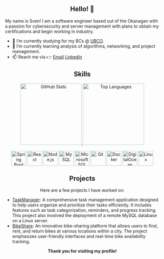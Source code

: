 <div align="center">
  <h2>Hello! 👋</h2>
</div>
<p>My name is Sven! I am a software engineer based out of the Okanagan with a passion for cybersecurity and server management with plans to obtain my certifications and begin working in industry.</p>

<ul>
  <li>🔭 I’m currently studying for my BCs @ <a href="https://ok.ubc.ca/">UBCO</a>.</li>
  <li>🌱 I’m currently learning analysis of algorithms, networking, and project management.</li>
  <li>📫 Reach me via 👉 <a href="mailto:mr-sban@users.noreply.github.com">Email</a> <a href="https://www.linkedin.com/in/svenannist/">LinkedIn</a></li>
</ul>
<div align="center">
<h2>Skills</h2>
</div>
<!---
### Programming Languages
 ![Java](https://img.shields.io/badge/Java-ED8B00?style=for-the-badge&logo=java&logoColor=white) ![JavaScript](https://img.shields.io/badge/JavaScript-F7DF1E?style=for-the-badge&logo=javascript&logoColor=black) ![Python](https://img.shields.io/badge/Python-3776AB?style=for-the-badge&logo=python&logoColor=white)--->
<div align="center">
  <a href="https://github.com/mr-sban">
    <!-- Dark Mode: Catppuccin Mocha -->
    <picture>
      <source srcset="https://github-readme-stats-mr-sbans-projects.vercel.app/api?username=mr-sban&show_icons=true&count_private=true&hide=stars,contribs&show=reviews,prs_merged_percentage&hide_rank=true&include_all_commits=true&bg_color=1e1e2e&text_color=cdd6f4&icon_color=cba6f7&title_color=9550f0" media="(prefers-color-scheme: dark)">
      <!-- Light Mode: Catppuccin Latte -->
      <img src="https://github-readme-stats-mr-sbans-projects.vercel.app/api?username=mr-sban&show_icons=true&count_private=true&hide=stars,contribs&show=reviews,prs_merged_percentage&hide_rank=true&include_all_commits=true&bg_color=eff1f5&text_color=4c4f69&icon_color=8839ef&title_color=9550f0" alt="GitHub Stats" height="200">
    </picture>
  </a>
  <a href="https://github.com/mr-sban">
    <!-- Dark Mode: Catppuccin Mocha -->
    <picture>
      <source srcset="https://github-readme-stats-mr-sbans-projects.vercel.app/api/top-langs/?username=mr-sban&hide=tex&layout=donut&size_weight=0.5&count_weight=0.5&bg_color=1e1e2e&text_color=cdd6f4&icon_color=cba6f7&title_color=9550f0" media="(prefers-color-scheme: dark)">
      <!-- Light Mode: Catppuccin Latte -->
      <img src="https://github-readme-stats-mr-sbans-projects.vercel.app/api/top-langs/?username=mr-sban&hide=tex&layout=donut&size_weight=0.5&count_weight=0.5&bg_color=eff1f5&text_color=4c4f69&icon_color=8839ef&title_color=9550f0" alt="Top Languages" height="200">
    </picture>
  </a>
</div>







<br />

<div align="center">
  <img src="https://cdn.jsdelivr.net/gh/devicons/devicon/icons/spring/spring-original-wordmark.svg" alt="Spring Boot" width="48" height="48" style="vertical-align: middle;"/>
  <img src="https://cdn.jsdelivr.net/gh/devicons/devicon/icons/react/react-original-wordmark.svg" alt="React" width="48" height="48" style="vertical-align: middle;"/>
  <img src="https://cdn.jsdelivr.net/gh/devicons/devicon/icons/nodejs/nodejs-plain-wordmark.svg" alt="Node.js" width="48" height="48" style="vertical-align: middle;"/>
  <img src="https://cdn.jsdelivr.net/gh/devicons/devicon/icons/mysql/mysql-original-wordmark.svg" alt="MySQL" width="48" height="48" style="vertical-align: middle;"/>
  <img src="https://cdn.jsdelivr.net/gh/devicons/devicon/icons/microsoftsqlserver/microsoftsqlserver-plain-wordmark.svg" alt="Microsoft SQL Server" width="48" height="48" style="vertical-align: middle;"/>
  <img src="https://cdn.jsdelivr.net/gh/devicons/devicon/icons/git/git-original-wordmark.svg" alt="Git" width="48" height="48" style="vertical-align: middle;"/>
  <img src="https://cdn.jsdelivr.net/gh/devicons/devicon/icons/docker/docker-original-wordmark.svg" alt="Docker" width="48" height="48" style="vertical-align: middle;"/>
  <img src="https://cdn.jsdelivr.net/gh/devicons/devicon/icons/digitalocean/digitalocean-original.svg" alt="DigitalOcean" width="48" height="48" style="vertical-align: middle;"/>
  <img src="https://cdn.jsdelivr.net/gh/devicons/devicon/icons/linux/linux-original.svg" alt="Linux" width="48" height="48" style="vertical-align: middle;"/>
</div>

<div align="center">
  <h2>Projects</h2>


Here are a few projects I have worked on:
</div>

- [TaskManager](https://github.com/mr-sban/taskmanager): A comprehensive task management application designed to help users organize and prioritize their tasks efficiently. It includes features such as task categorization, reminders, and progress tracking. This project also involved the deployment of a remote MySQL database on a Linux server.
- [BikeShare](https://github.com/BikeSharingG14/bikeshare): An innovative bike-sharing platform that allows users to find, rent, and return bikes at various locations within a city. The project emphasizes user-friendly interfaces and real-time bike availability tracking.

<div align="center">
<b>Thank you for visiting my profile!</b>
</div>
